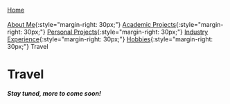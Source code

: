 [Home](../index.md)<br/><br/>
[About Me](../aboutMe/index.md){:style="margin-right: 30px;"}
[Academic Projects](../academicProjects/index.md){:style="margin-right: 30px;"}
[Personal Projects](../personalProjects/index.md){:style="margin-right: 30px;"}
[Industry Experience](../industryExperience/index.md){:style="margin-right: 30px;"}
[Hobbies](../hobbies/index.md){:style="margin-right: 30px;"}
Travel

# Travel

***Stay tuned, more to come soon!***